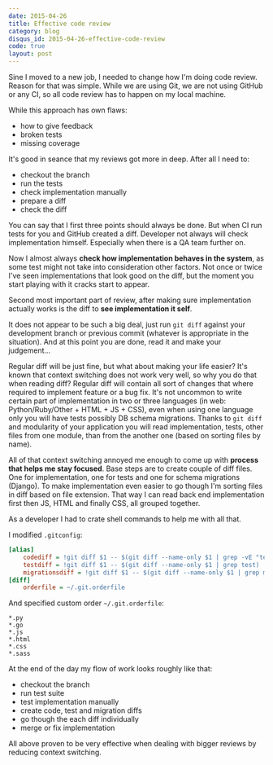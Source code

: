```yaml
---
date: 2015-04-26
title: Effective code review
category: blog
disqus_id: 2015-04-26-effective-code-review
code: true
layout: post
---
```


Sine I moved to a new job, I needed to change how I'm doing code review. Reason for that was simple. While we are using Git, we are not using GitHub or any CI, so all code review has to happen on my local machine.

While this approach has own flaws:

- how to give feedback
- broken tests
- missing coverage

It's good in seance that my reviews got more in deep. After all I need to:

- checkout the branch
- run the tests
- check implementation manually
- prepare a diff
- check the diff

You can say that I first three points should always be done. But when CI run tests for you and GitHub created a diff. Developer not always will check implementation himself. Especially when there is a QA team further on.

Now I almost always **check how implementation behaves in the system**, as some test might not take into consideration other factors.
Not once or twice I've seen implementations that look good on the diff, but the moment you start playing with it cracks start to appear.

Second most important part of review, after making sure implementation actually works is the diff to **see implementation it self**.

It does not appear to be such a big deal, just run `git diff` against your development branch or previous commit (whatever is appropriate in the situation). And at this point you are done, read it and make your judgement...

Regular diff will be just fine, but what about making your life easier? It's known that context switching does not work very well, so why you do that when reading diff? Regular diff will contain all sort of changes that where required to implement feature or a bug fix. It's not uncommon to write certain part of implementation in two or three languages (in web: Python/Ruby/Other + HTML + JS + CSS), even when using one language only you will have tests possibly DB schema migrations. Thanks to `git diff` and modularity of your application you will read implementation, tests, other files from one module, than from the another one (based on sorting files by name).

All of that context switching annoyed me enough to come up with **process that helps me stay focused**. Base steps are to create couple of diff files. One for implementation, one for tests and one for schema migrations (Django). To make implementation even easier to go though I'm sorting files in diff based on file extension. That way I can read back end implementation first then JS, HTML and finally CSS, all grouped together.

As a developer I had to crate shell commands to help me with all that.

I modified `.gitconfig`:

```ini
[alias]
    codediff = !git diff $1 -- $(git diff --name-only $1 | grep -vE "test|migrations")
    testdiff = !git diff $1 -- $(git diff --name-only $1 | grep test)
    migrationsdiff = !git diff $1 -- $(git diff --name-only $1 | grep migrations)
[diff]
    orderfile = ~/.git.orderfile
```

And specified custom order `~/.git.orderfile`:

```
*.py
*.go
*.js
*.html
*.css
*.sass
```

At the end of the day my flow of work looks roughly like that:

- checkout the branch
- run test suite
- test implementation manually
- create code, test and migration diffs
- go though the each diff individually
- merge or fix implementation

All above proven to be very effective when dealing with bigger reviews by reducing context switching.
